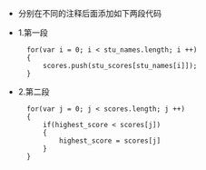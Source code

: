 - 分别在不同的注释后面添加如下两段代码
- 1.第一段

        for(var i = 0; i < stu_names.length; i ++)
        {
            scores.push(stu_scores[stu_names[i]]);
        }

- 2.第二段

        for(var j = 0; j < scores.length; j ++)
        {
            if(highest_score < scores[j])
            {
                highest_score = scores[j]
            }
        }